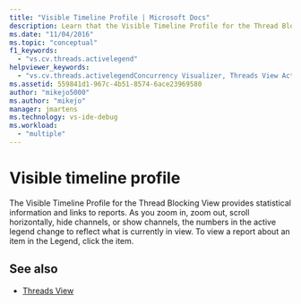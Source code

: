 ```yaml
---
title: "Visible Timeline Profile | Microsoft Docs"
description: Learn that the Visible Timeline Profile for the Thread Blocking View provides statistical information and links to reports.
ms.date: "11/04/2016"
ms.topic: "conceptual"
f1_keywords:
  - "vs.cv.threads.activelegend"
helpviewer_keywords:
  - "vs.cv.threads.activelegendConcurrency Visualizer, Threads View Active Legend"
ms.assetid: 559841d1-967c-4b51-8574-6ace23969580
author: "mikejo5000"
ms.author: "mikejo"
manager: jmartens
ms.technology: vs-ide-debug
ms.workload:
  - "multiple"
---
```

# Visible timeline profile
The Visible Timeline Profile for the Thread Blocking View provides statistical information and links to reports. As you zoom in, zoom out, scroll horizontally, hide channels, or show channels, the numbers in the active legend change to reflect what is currently in view. To view a report about an item in the Legend, click the item.

## See also
- [Threads View](../profiling/threads-view-parallel-performance.md)